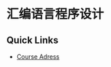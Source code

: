 # 汇编语言程序设计

## Quick Links

+ [Course Adress](http://www.xuetangx.com/courses/course-v1:TsinghuaX+20240103X+2019_T1/courseware/a28a872b29354d4ebeda9f54438b10b8/)